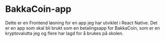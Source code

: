 # BakkaCoin-app

Dette er en Frontend løsning for en app jeg har utviklet i React Native.
Det er en app som skal bli brukt som en betalingsapp for BakkaCoin, som er en kryptovalutta jeg og flere har lagd for å brukes på skolen.


